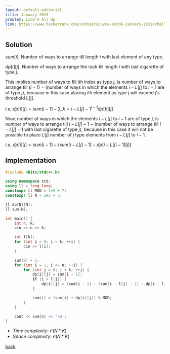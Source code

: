 ```yaml
---
layout: default-editorial
title: January 2019
problem: Line'm All Up
link: https://www.hackerrank.com/contests/uvce-ncode-january-2019/challenges/linem-all-up-
---
```


## Solution 

$sum[i]$, Number of ways to arrange till length $i$ with last element of any type.

$dp[i][j]$, Number of ways to arrange the rack till length $i$ with last cigarette of type $j$.

This implies number of ways to fill ith index as type $j$, is
number of ways to arrange till $(i - 1)\  -$ (number of ways in which the elements $i - L[j]$ to $i - 1$ are of type $j$), 
because in this case placing ith element as type j will exceed j's threshold L[j]. 

_i.e_, $dp[i][j] = sum[i - 1] - \sum\_{k=i - L[j] - 1}^{i - 1}dp[k][j]$

Now, number of ways in which the elements $i - L[j]$ to $i - 1$ are of type $j$, is
number of ways to arrange till $i - L[j] - 1\  -$ (number of ways to arrange till $i - L[j] - 1$ with last cigarette of type $j$), 
because in this case it will not be possible to place $L[j]$ number of $j$ type elements from $i - L[j]$ to $i - 1$. 

_i.e_, $dp[i][j] = sum[i - 1] - (sum[i - L[j] - 1] - dp[i - L[j] - 1][j])$

## Implementation

```cpp
#include <bits/stdc++.h>

using namespace std;
using ll = long long;
constexpr ll MOD = 1e9 + 7;
constexpr ll N = 2e3 + 3;

ll dp[N][N];
ll sum[N];

int main() {
    int n, k;
    cin >> n >> k;

    int l[k];
    for (int i = 0; i < k; ++i) {
        cin >> l[i];
    }

    sum[0] = 1;
    for (int i = 1; i <= n; ++i) {
        for (int j = 0; j < k; ++j) {
            dp[i][j] = sum[i - 1];
            if (i > l[j]) {
                dp[i][j] = (sum[i - 1] - (sum[i - l[j] - 1] - dp[i - l[j] - 1][j]) + MOD) % MOD;
            }

            sum[i] = (sum[i] + dp[i][j]) % MOD;
        }
    }

    cout << sum[n] << '\n';
}
```

* _Time complexity_: $\mathcal{O}(N * K)$
* _Space complexity_: $\mathcal{O}(N * K)$

[back](./index.html)

